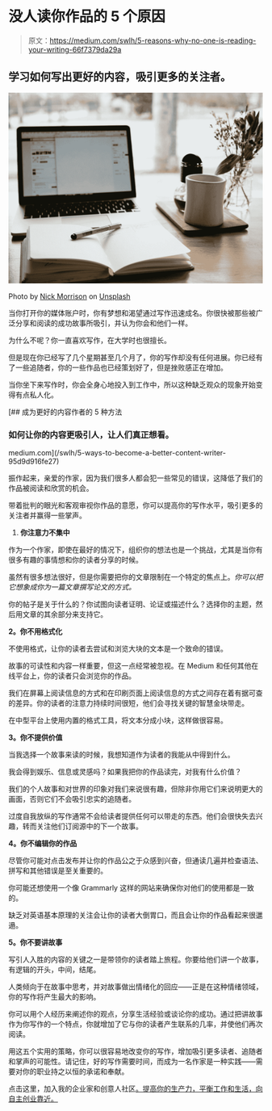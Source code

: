 # 没人读你作品的 5 个原因

> 原文：<https://medium.com/swlh/5-reasons-why-no-one-is-reading-your-writing-66f7379da29a>

## 学习如何写出更好的内容，吸引更多的关注者。

![](img/15bbbcefe3cc0a3b57ded383b013d93c.png)

Photo by [Nick Morrison](https://unsplash.com/@nickmorrison?utm_source=medium&utm_medium=referral) on [Unsplash](https://unsplash.com?utm_source=medium&utm_medium=referral)

当你打开你的媒体账户时，你有梦想和渴望通过写作迅速成名。你很快被那些被广泛分享和阅读的成功故事所吸引，并认为你会和他们一样。

为什么不呢？你一直喜欢写作，在大学时也很擅长。

但是现在你已经写了几个星期甚至几个月了，你的写作却没有任何进展。你已经有了一些追随者，你的一些作品也已经策划好了，但是挫败感正在增加。

当你坐下来写作时，你会全身心地投入到工作中，所以这种缺乏观众的现象开始变得有点私人化。

[](/swlh/5-ways-to-become-a-better-content-writer-95d9d916fe27) [## 成为更好的内容作者的 5 种方法

### 如何让你的内容更吸引人，让人们真正想看。

medium.com](/swlh/5-ways-to-become-a-better-content-writer-95d9d916fe27) 

振作起来，亲爱的作家，因为我们很多人都会犯一些常见的错误，这降低了我们的作品被阅读和欣赏的机会。

带着批判的眼光和客观审视你作品的意愿，你可以提高你的写作水平，吸引更多的关注者并赢得一些掌声。

1.  **你注意力不集中**

作为一个作家，即使在最好的情况下，组织你的想法也是一个挑战，尤其是当你有很多有趣的事情想和你的读者分享的时候。

虽然有很多想法很好，但是你需要把你的文章限制在一个特定的焦点上。*你可以把它想象成你为一篇文章撰写论文的方式。*

你的帖子是关于什么的？你试图向读者证明、论证或描述什么？选择你的主题，然后用文章的其余部分来支持它。

**2。你不用格式化**

不使用格式，让你的读者去尝试和浏览大块的文本是一个致命的错误。

故事的可读性和内容一样重要，但这一点经常被忽视。在 Medium 和任何其他在线平台上，你的读者只会浏览你的作品。

我们在屏幕上阅读信息的方式和在印刷页面上阅读信息的方式之间存在着有据可查的差异。你的读者的注意力持续时间很短，他们会寻找关键的智慧金块带走。

在中型平台上使用内置的格式工具，将文本分成小块，这样做很容易。

**3。你不提供价值**

当我选择一个故事来读的时候，我想知道作为读者的我能从中得到什么。

我会得到娱乐、信息或灵感吗？如果我把你的作品读完，对我有什么价值？

我们的个人故事和对世界的印象对我们来说很有趣，但除非你用它们来说明更大的画面，否则它们不会吸引忠实的追随者。

过度自我放纵的写作通常不会给读者提供任何可以带走的东西。他们会很快失去兴趣，转而关注他们订阅源中的下一个故事。

**4。你不编辑你的作品**

尽管你可能对点击发布并让你的作品公之于众感到兴奋，但通读几遍并检查语法、拼写和其他错误是至关重要的。

你可能还想使用一个像 Grammarly 这样的网站来确保你对他们的使用都是一致的。

缺乏对英语基本原理的关注会让你的读者大倒胃口，而且会让你的作品看起来很邋遢。

**5。你不要讲故事**

写引人入胜的内容的关键之一是带领你的读者踏上旅程。你要给他们讲一个故事，有逻辑的开头，中间，结尾。

人类倾向于在故事中思考，并对故事做出情绪化的回应——正是在这种情绪领域，你的写作将产生最大的影响。

你可以用个人经历来阐述你的观点，分享生活经验或谈论你的成功。通过把讲故事作为你写作的一个特点，你就增加了它与你的读者产生联系的几率，并使他们再次阅读。

用这五个实用的策略，你可以很容易地改变你的写作，增加吸引更多读者、追随者和掌声的可能性。请记住，好的写作需要时间，而成为一名作家是一种实践——需要对你的职业持之以恒的承诺和奉献。

点击这里，加入我的企业家和创意人社区[。提高你的生产力，平衡工作和生活，向自主创业靠近。](https://www.shannonhennig.com/newsletter-sign-up)